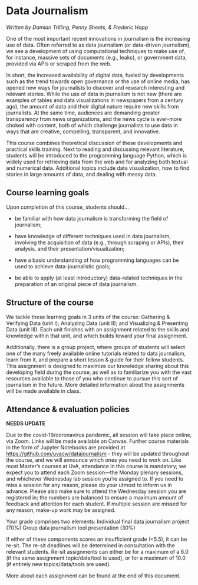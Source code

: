 # Data Journalism 

_Written by Damian Trilling, Penny Sheets, & Frederic Hopp_

One of the most important recent innovations in journalism is the increasing use of data. Often referred to as data journalism (or data-driven journalism), we see a development of using computational techniques to make use of, for instance, massive sets of documents (e.g., leaks), or government data, provided via APIs or scraped from the web.

In short, the increased availability of digital data, fueled by developments such as the trend towards open governance or the use of online media, has opened new ways for journalists to discover and research interesting and relevant stories. While the use of data in journalism is not new (there are examples of tables and data visualizations in newspapers from a century ago), the amount of data and their digital nature require new skills from journalists. At the same time, audiences are demanding greater transparency from news organizations, and the news cycle is ever-more choked with content, both of which challenge journalists to use data in ways that are creative, compelling, transparent, and innovative.

This course combines theoretical discussion of these developments and practical skills training. Next to reading and discussing relevant literature, students will be introduced to the programming language Python, which is widely used for retrieving data from the web and for analyzing both textual and numerical data. Additional topics include data visualization, how to find stories in large amounts of data, and dealing with messy data.

## Course learning goals

Upon completion of this course, students should...

- be familiar with how data journalism is transforming the field of journalism;

- have knowledge of different techniques used in data journalism, involving the acquisition of data (e.g., through scraping or APIs), their analysis, and their presentation/visualization;

- have a basic understanding of how programming languages can be used to achieve data-journalistic goals;

- be able to apply (at least introductory) data-related techniques in the preparation of an original piece of data journalism.

## Structure of the course

We tackle these learning goals in 3 units of the course: Gathering & Verifying Data (unit I); Analyzing Data (unit II); and Visualizing & Presenting Data (unit III). Each unit finishes with an assignment related to the skills and knowledge within that unit, and which builds toward your final assignment.

Additionally, there is a group project, where groups of students will select one of the many freely available online tutorials related to data journalism, learn from it, and prepare a short lesson & guide for their fellow students. This assignment is designed to maximize our knowledge sharing about this developing field during the course, as well as to familiarize you with the vast resources available to those of you who continue to pursue this sort of journalism in the future. More detailed information about the assignments will be made available in class.

## Attendance & evaluation policies

**NEEDS UPDATE**

Due to the covid-19/coronavirus pandemic, all session will take place online, via Zoom. Links will be made available on Canvas. Further course materials in the form of Jupyter Notebooks are provided at https://github.com/uvacw/datajournalism - they will be updated throughout the course, and we will announce which ones you need to work on. Like most Master’s courses at UvA, attendance in this course is mandatory; we expect you to attend each Zoom session—the Monday plenary sessions, and whichever Wednesday lab session you’re assigned to. If you need to miss a session for any reason, please do your utmost to inform us in advance. Please also make sure to attend the Wednesday session you are registered in; the numbers are balanced to ensure a maximum amount of feedback and attention for each student. If multiple session are missed for any reason, make-up work may be assigned.

Your grade comprises two elements: Individual final data journalism project (70%) Group data journalism tool presentation (30%)

If either of these components scores an insufficient grade (<5.5), it can be re-sit. The re-sit deadlines will be determined in consultation with the relevant students. Re-sit assignments can either be for a maximum of a 6.0 (if the same assignment topic/data/tool is used), or for a maximum of 10.0 (if entirely new topics/data/tools are used).

More about each assignment can be found at the end of this document.